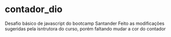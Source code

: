 # contador_dio
Desafio básico de javascript do bootcamp Santander
Feito as modificações sugeridas pela isntrutora do curso, porém faltando mudar a cor do contador

